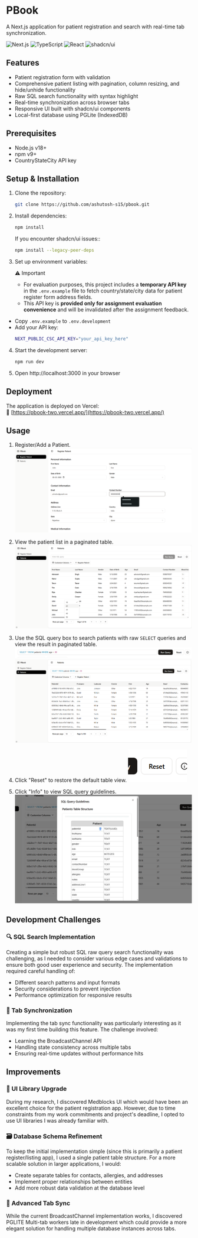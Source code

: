 # PBook

A Next.js application for patient registration and search with real-time tab synchronization.

![Next.js](https://img.shields.io/badge/Next.js-15.3.2-black?style=flat&logo=next.js)
![TypeScript](https://img.shields.io/badge/TypeScript-5.0+-blue?style=flat&logo=typescript)
![React](https://img.shields.io/badge/React-19.0.0-blue?style=flat&logo=react)
![shadcn/ui](https://img.shields.io/badge/shadcn/ui-0.5.0+-black?style=flat)

## Features

- Patient registration form with validation
- Comprehensive patient listing with pagination, column resizing, and hide/unhide functionality
- Raw SQL search functionality with syntax highlight
- Real-time synchronization across browser tabs
- Responsive UI built with shadcn/ui components
- Local-first database using PGLite (IndexedDB)

## Prerequisites

- Node.js v18+
- npm v9+
- CountryStateCity API key

## Setup & Installation

1. Clone the repository:

   ```bash
   git clone https://github.com/ashutosh-s15/pbook.git
   ```

2. Install dependencies:

   ```bash
   npm install
   ```

   If you encounter shadcn/ui issues::

   ```bash
   npm install --legacy-peer-deps
   ```

3. Set up environment variables:

   ⚠️ Important

   - For evaluation purposes, this project includes a **temporary API key** in the `.env.example` file to fetch country/state/city data for patient register form address fields.
   - This API key is **provided only for assignment evaluation convenience** and will be invalidated after the assignment feedback.

- Copy `.env.example` to `.env.development`
- Add your API key:
  ```bash
  NEXT_PUBLIC_CSC_API_KEY="your_api_key_here"
  ```

4. Start the development server:

   ```bash
   npm run dev
   ```

5. Open http://localhost:3000 in your browser

## Deployment

The application is deployed on Vercel:  
🔗 [https://pbook-two.vercel.app/](https://pbook-two.vercel.app/)

## Usage

1. Register/Add a Patient.
   ![alt text]({DFBCEC94-2AE2-406A-AAF6-14C2CEE9F000}.png)

2. View the patient list in a paginated table.
   ![alt text]({58F21FCB-B4C7-4F4D-9C6C-6C8BAE335FD5}.png)

3. Use the SQL query box to search patients with raw `SELECT` queries and view the result in paginated table.
   ![alt text]({18A47125-5D2C-432F-91ED-423FBFEC492D}.png)
   ![alt text]({6868768F-E486-4D18-AFFB-24F43E6846CF}.png)

4. Click "Reset" to restore the default table view.
   ![alt text]({68AF214D-1B87-4E8D-B60A-27BAB94A0CF3}.png)

5. Click "Info" to view SQL query guidelines.
   ![alt text]({D32F9BAF-E4B9-4F10-992C-7D945CAE993C}.png)

## Development Challenges

### 🔍 SQL Search Implementation

Creating a simple but robust SQL raw query search functionality was challenging, as I needed to consider various edge cases and validations to ensure both good user experience and security. The implementation required careful handling of:

- Different search patterns and input formats
- Security considerations to prevent injection
- Performance optimization for responsive results

### 🔄 Tab Synchronization

Implementing the tab sync functionality was particularly interesting as it was my first time building this feature. The challenge involved:

- Learning the BroadcastChannel API
- Handling state consistency across multiple tabs
- Ensuring real-time updates without performance hits

## Improvements

### 🏥 UI Library Upgrade

During my research, I discovered Medblocks UI which would have been an excellent choice for the patient registration app. However, due to time constraints from my work commitments and project's deadline, I opted to use UI libraries I was already familiar with.

### 🗃️ Database Schema Refinement

To keep the initial implementation simple (since this is primarily a patient register/listing app), I used a single patient table structure. For a more scalable solution in larger applications, I would:

- Create separate tables for contacts, allergies, and addresses
- Implement proper relationships between entities
- Add more robust data validation at the database level

### 🔄 Advanced Tab Sync

While the current BroadcastChannel implementation works, I discovered PGLITE Multi-tab workers late in development which could provide a more elegant solution for handling multiple database instances across tabs.
